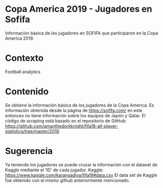 # Copa America 2019 - Jugadores en Sofifa 
Información básica de los jugadores en SOFIFA que participaron en la Copa America 2019. 

# Contexto
Football analytics

# Contenido
Se obtiene la información básica de los jugadores de la Copa America. Es información obtenida desde la página de https://sofifa.com/ en este entonces no tiene información sobre los equipos de Japón y Qatar. El código de scraping está basado en el repositorio de GitHub: https://github.com/amanthedorkknight/fifa18-all-player-statistics/tree/master/2019

# Sugerencia 
Ya teniendo los jugadores se puede cruzar la información con el dataset de Kaggle mediante el 'ID' de cada jugador. 
Kaggle: https://www.kaggle.com/karangadiya/fifa19#data.csv
El data set de Kaggle fue obtenido con el mismo github anteriormente mencionado.
